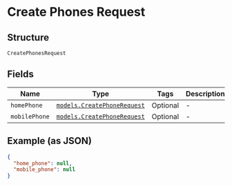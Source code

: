 
# Create Phones Request

## Structure

`CreatePhonesRequest`

## Fields

| Name | Type | Tags | Description |
|  --- | --- | --- | --- |
| `homePhone` | [`models.CreatePhoneRequest`](../../doc/models/create-phone-request.md) | Optional | - |
| `mobilePhone` | [`models.CreatePhoneRequest`](../../doc/models/create-phone-request.md) | Optional | - |

## Example (as JSON)

```json
{
  "home_phone": null,
  "mobile_phone": null
}
```

